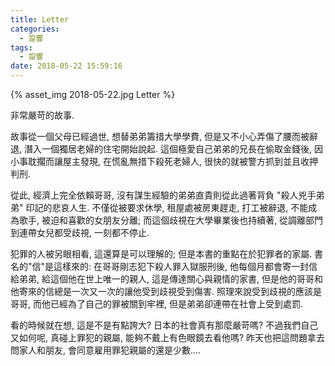 ```yaml
---
title: Letter
categories:
  - 跫響
tags:
  - 跫響
date: 2018-05-22 15:59:16
---
```

{% asset_img 2018-05-22.jpg Letter %}

非常嚴苛的故事.

故事從一個父母已經過世, 想替弟弟籌措大學學費, 但是又不小心弄傷了腰而被辭退, 潛入一個獨居老婦的住宅開始說起. 這個極愛自己弟弟的兄長在偷取金錢後, 因小事耽擱而讓屋主發現, 在慌亂無措下殺死老婦人, 很快的就被警方抓到並且收押判刑.

從此, 經濟上完全依賴哥哥, 沒有謀生經驗的弟弟直貴則從此過著背負 "殺人兇手弟弟" 印記的悲哀人生. 不僅從被要求休學, 租屋處被房東趕走, 打工被辭退, 不能成為歌手, 被迫和喜歡的女朋友分離; 而這個歧視在大學畢業後也持續著, 從調離部門到連帶女兒都受歧視, 一刻都不停止.

犯罪的人被另眼相看, 這還算是可以理解的; 但是本書的重點在於犯罪者的家屬. 書名的"信"是這樣來的: 在哥哥剛志犯下殺人罪入獄服刑後, 他每個月都會寄一封信給弟弟, 給這個他在世上唯一的親人, 這是傳達關心與親情的家書, 但是他的哥哥和他寄來的信總是一次又一次的讓他受到歧視受到傷害. 照理來說受到歧視的應該是哥哥, 而他已經為了自己的罪被關到牢裡, 但是弟弟卻連帶在社會上受到處罰.

看的時候就在想, 這是不是有點誇大? 日本的社會真有那麼嚴苛嗎? 不過我們自己又如何呢, 真碰上罪犯的親屬, 能夠不戴上有色眼鏡去看他嗎? 昨天也把這問題拿去問家人和朋友, 會同意雇用罪犯親屬的還是少數....